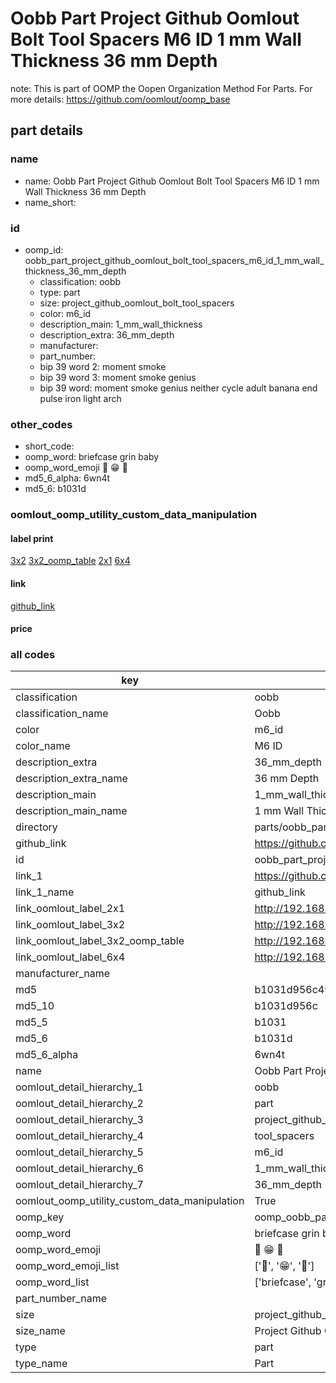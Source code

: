 # Oobb Part Project Github Oomlout Bolt Tool Spacers M6 ID 1 mm Wall Thickness 36 mm Depth  

note: This is part of OOMP the Oopen Organization Method For Parts. For more details: https://github.com/oomlout/oomp_base

##  part details





### name
* name: Oobb Part Project Github Oomlout Bolt Tool Spacers M6 ID 1 mm Wall Thickness 36 mm Depth
* name_short: 
### id
* oomp_id: oobb_part_project_github_oomlout_bolt_tool_spacers_m6_id_1_mm_wall_thickness_36_mm_depth
  * classification: oobb
  * type: part
  * size: project_github_oomlout_bolt_tool_spacers
  * color: m6_id
  * description_main: 1_mm_wall_thickness
  * description_extra: 36_mm_depth
  * manufacturer: 
  * part_number: 
  * bip 39 word 2: moment smoke
  * bip 39 word 3: moment smoke genius
  * bip 39 word: moment smoke genius neither cycle adult banana end pulse iron light arch

### other_codes
* short_code: 
* oomp_word: briefcase grin baby
* oomp_word_emoji :briefcase: :grin: :baby:
* md5_6_alpha: 6wn4t
* md5_6: b1031d






### oomlout_oomp_utility_custom_data_manipulation
#### label print
[3x2](http://192.168.1.245:1112/?label=oomp%206wn4t)
[3x2_oomp_table](http://192.168.1.107:1112/?label=oomp%206wn4t)
[2x1](http://192.168.1.242:1112/?label=oomp%206wn4t)
[6x4](http://192.168.1.55:1112/?label=oomp%206wn4t)    

#### link

[github_link](https://github.com/oomlout/oomlout_oomp_part_src/tree/main/parts/oobb_part_project_github_oomlout_bolt_tool_spacers_m6_id_1_mm_wall_thickness_36_mm_depth)                              

#### price







### all codes 
| key | value |  
| --- | --- |  
| classification | oobb |  
| classification_name | Oobb |  
| color | m6_id |  
| color_name | M6 ID |  
| description_extra | 36_mm_depth |  
| description_extra_name | 36 mm Depth |  
| description_main | 1_mm_wall_thickness |  
| description_main_name | 1 mm Wall Thickness |  
| directory | parts/oobb_part_project_github_oomlout_bolt_tool_spacers_m6_id_1_mm_wall_thickness_36_mm_depth |  
| github_link | https://github.com/oomlout/oomlout_oomp_part_src/tree/main/parts/oobb_part_project_github_oomlout_bolt_tool_spacers_m6_id_1_mm_wall_thickness_36_mm_depth |  
| id | oobb_part_project_github_oomlout_bolt_tool_spacers_m6_id_1_mm_wall_thickness_36_mm_depth |  
| link_1 | https://github.com/oomlout/oomlout_oomp_part_src/tree/main/parts/oobb_part_project_github_oomlout_bolt_tool_spacers_m6_id_1_mm_wall_thickness_36_mm_depth |  
| link_1_name | github_link |  
| link_oomlout_label_2x1 | http://192.168.1.242:1112/?label=oomp%206wn4t |  
| link_oomlout_label_3x2 | http://192.168.1.245:1112/?label=oomp%206wn4t |  
| link_oomlout_label_3x2_oomp_table | http://192.168.1.107:1112/?label=oomp%206wn4t |  
| link_oomlout_label_6x4 | http://192.168.1.55:1112/?label=oomp%206wn4t |  
| manufacturer_name |  |  
| md5 | b1031d956c4982440f1b6942c1f33477 |  
| md5_10 | b1031d956c |  
| md5_5 | b1031 |  
| md5_6 | b1031d |  
| md5_6_alpha | 6wn4t |  
| name | Oobb Part Project Github Oomlout Bolt Tool Spacers M6 ID 1 mm Wall Thickness 36 mm Depth |  
| oomlout_detail_hierarchy_1 | oobb |  
| oomlout_detail_hierarchy_2 | part |  
| oomlout_detail_hierarchy_3 | project_github_bolt |  
| oomlout_detail_hierarchy_4 | tool_spacers |  
| oomlout_detail_hierarchy_5 | m6_id |  
| oomlout_detail_hierarchy_6 | 1_mm_wall_thickness |  
| oomlout_detail_hierarchy_7 | 36_mm_depth |  
| oomlout_oomp_utility_custom_data_manipulation | True |  
| oomp_key | oomp_oobb_part_project_github_oomlout_bolt_tool_spacers_m6_id_1_mm_wall_thickness_36_mm_depth |  
| oomp_word | briefcase grin baby |  
| oomp_word_emoji | :briefcase: :grin: :baby: |  
| oomp_word_emoji_list | [':briefcase:', ':grin:', ':baby:'] |  
| oomp_word_list | ['briefcase', 'grin', 'baby'] |  
| part_number_name |  |  
| size | project_github_oomlout_bolt_tool_spacers |  
| size_name | Project Github Oomlout Bolt Tool Spacers |  
| type | part |  
| type_name | Part |  
